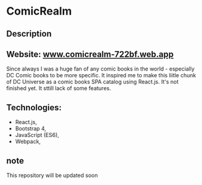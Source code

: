 # ComicRealm

## Description

## Website: www.comicrealm-722bf.web.app 

Since always I was a huge fan of any comic books in the world - especially DC Comic books to be more specific.
It inspired me to make this liitle chunk of DC Universe as a comic books SPA catalog using React.js.
It's not finished yet. It sttill lack of some features.

## Technologies:
* React.js,
* Bootstrap 4,
* JavaScript (ES6),
* Webpack,


## note
This repository will be updated soon
